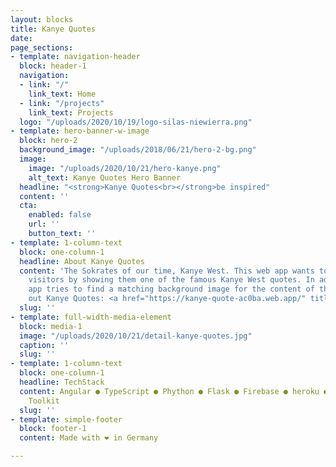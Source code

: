 ```yaml
---
layout: blocks
title: Kanye Quotes
date: 
page_sections:
- template: navigation-header
  block: header-1
  navigation:
  - link: "/"
    link_text: Home
  - link: "/projects"
    link_text: Projects
  logo: "/uploads/2020/10/19/logo-silas-niewierra.png"
- template: hero-banner-w-image
  block: hero-2
  background_image: "/uploads/2018/06/21/hero-2-bg.png"
  image:
    image: "/uploads/2020/10/21/hero-kanye.png"
    alt_text: Kanye Quotes Hero Banner
  headline: "<strong>Kanye Quotes<br></strong>be inspired"
  content: ''
  cta:
    enabled: false
    url: ''
    button_text: ''
- template: 1-column-text
  block: one-column-1
  headline: About Kanye Quotes
  content: 'The Sokrates of our time, Kanye West. This web app wants to inspire it''s
    visitors by showing them one of the famous Kanye West quotes. In addition, the
    app tries to find a matching background image for the content of the quote.<br><br>Check
    out Kanye Quotes: <a href="https://kanye-quote-ac0ba.web.app/" title="https://kanye-quote-ac0ba.web.app/">https://kanye-quote-ac0ba.web.app/</a>'
  slug: ''
- template: full-width-media-element
  block: media-1
  image: "/uploads/2020/10/21/detail-kanye-quotes.jpg"
  caption: ''
  slug: ''
- template: 1-column-text
  block: one-column-1
  headline: TechStack
  content: Angular ● TypeScript ● Phython ● Flask ● Firebase ● heroku ● Natural Language
    Toolkit
  slug: ''
- template: simple-footer
  block: footer-1
  content: Made with ❤︎ in Germany

---
```

